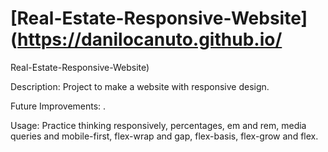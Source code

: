 # [Real-Estate-Responsive-Website](https://danilocanuto.github.io/
Real-Estate-Responsive-Website)

Description: Project to make a website with responsive design.

Future Improvements: .

Usage: Practice thinking responsively, percentages, em and rem, media queries and mobile-first, flex-wrap and gap, flex-basis, flex-grow and flex.

